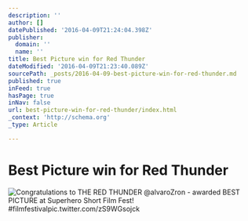 ```yaml
---
description: ''
author: []
datePublished: '2016-04-09T21:24:04.398Z'
publisher:
  domain: ''
  name: ''
title: Best Picture win for Red Thunder
dateModified: '2016-04-09T21:23:40.089Z'
sourcePath: _posts/2016-04-09-best-picture-win-for-red-thunder.md
published: true
inFeed: true
hasPage: true
inNav: false
url: best-picture-win-for-red-thunder/index.html
_context: 'http://schema.org'
_type: Article

---
```

# Best Picture win for Red Thunder
![Congratulations to THE RED THUNDER @alvaroZron - awarded BEST PICTURE at Superhero Short Film Fest! #filmfestivalpic.twitter.com/zS9WGsojck](https://pbs.twimg.com/media/CflPoa1XEAApJsM.jpg:large)